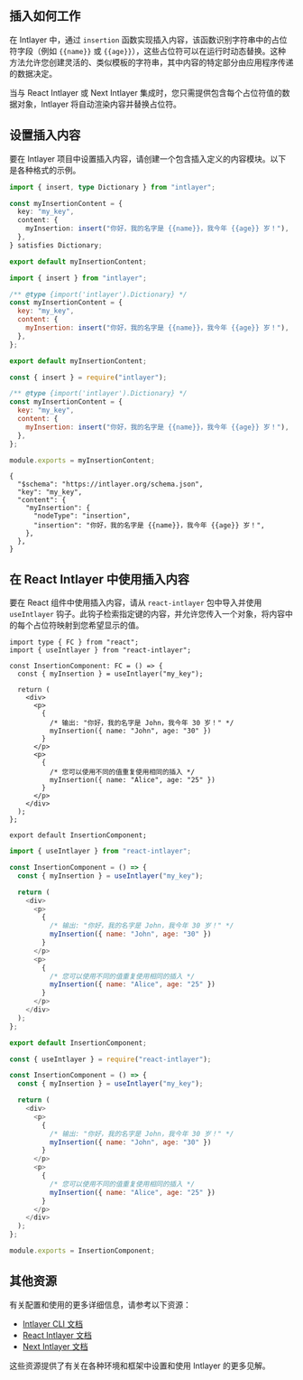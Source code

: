 ## 插入如何工作

在 Intlayer 中，通过 `insertion` 函数实现插入内容，该函数识别字符串中的占位符字段（例如 `{{name}}` 或 `{{age}}`），这些占位符可以在运行时动态替换。这种方法允许您创建灵活的、类似模板的字符串，其中内容的特定部分由应用程序传递的数据决定。

当与 React Intlayer 或 Next Intlayer 集成时，您只需提供包含每个占位符值的数据对象，Intlayer 将自动渲染内容并替换占位符。

## 设置插入内容

要在 Intlayer 项目中设置插入内容，请创建一个包含插入定义的内容模块。以下是各种格式的示例。

```typescript fileName="**/*.content.ts" contentDeclarationFormat="typescript"
import { insert, type Dictionary } from "intlayer";

const myInsertionContent = {
  key: "my_key",
  content: {
    myInsertion: insert("你好，我的名字是 {{name}}，我今年 {{age}} 岁！"),
  },
} satisfies Dictionary;

export default myInsertionContent;
```

```javascript fileName="**/*.content.mjs" contentDeclarationFormat="esm"
import { insert } from "intlayer";

/** @type {import('intlayer').Dictionary} */
const myInsertionContent = {
  key: "my_key",
  content: {
    myInsertion: insert("你好，我的名字是 {{name}}，我今年 {{age}} 岁！"),
  },
};

export default myInsertionContent;
```

```javascript fileName="**/*.content.cjs" contentDeclarationFormat="commonjs"
const { insert } = require("intlayer");

/** @type {import('intlayer').Dictionary} */
const myInsertionContent = {
  key: "my_key",
  content: {
    myInsertion: insert("你好，我的名字是 {{name}}，我今年 {{age}} 岁！"),
  },
};

module.exports = myInsertionContent;
```

```json5 fileName="**/*.content.json" contentDeclarationFormat="json"
{
  "$schema": "https://intlayer.org/schema.json",
  "key": "my_key",
  "content": {
    "myInsertion": {
      "nodeType": "insertion",
      "insertion": "你好，我的名字是 {{name}}，我今年 {{age}} 岁！",
    },
  },
}
```

## 在 React Intlayer 中使用插入内容

要在 React 组件中使用插入内容，请从 `react-intlayer` 包中导入并使用 `useIntlayer` 钩子。此钩子检索指定键的内容，并允许您传入一个对象，将内容中的每个占位符映射到您希望显示的值。

```tsx fileName="**/*.tsx" codeFormat="typescript"
import type { FC } from "react";
import { useIntlayer } from "react-intlayer";

const InsertionComponent: FC = () => {
  const { myInsertion } = useIntlayer("my_key");

  return (
    <div>
      <p>
        {
          /* 输出: "你好，我的名字是 John，我今年 30 岁！" */
          myInsertion({ name: "John", age: "30" })
        }
      </p>
      <p>
        {
          /* 您可以使用不同的值重复使用相同的插入 */
          myInsertion({ name: "Alice", age: "25" })
        }
      </p>
    </div>
  );
};

export default InsertionComponent;
```

```javascript fileName="**/*.mjx" codeFormat="esm"
import { useIntlayer } from "react-intlayer";

const InsertionComponent = () => {
  const { myInsertion } = useIntlayer("my_key");

  return (
    <div>
      <p>
        {
          /* 输出: "你好，我的名字是 John，我今年 30 岁！" */
          myInsertion({ name: "John", age: "30" })
        }
      </p>
      <p>
        {
          /* 您可以使用不同的值重复使用相同的插入 */
          myInsertion({ name: "Alice", age: "25" })
        }
      </p>
    </div>
  );
};

export default InsertionComponent;
```

```javascript fileName="**/*.cjs" codeFormat="commonjs"
const { useIntlayer } = require("react-intlayer");

const InsertionComponent = () => {
  const { myInsertion } = useIntlayer("my_key");

  return (
    <div>
      <p>
        {
          /* 输出: "你好，我的名字是 John，我今年 30 岁！" */
          myInsertion({ name: "John", age: "30" })
        }
      </p>
      <p>
        {
          /* 您可以使用不同的值重复使用相同的插入 */
          myInsertion({ name: "Alice", age: "25" })
        }
      </p>
    </div>
  );
};

module.exports = InsertionComponent;
```

## 其他资源

有关配置和使用的更多详细信息，请参考以下资源：

- [Intlayer CLI 文档](https://github.com/aymericzip/intlayer/blob/main/docs/zh/intlayer_cli.md)
- [React Intlayer 文档](https://github.com/aymericzip/intlayer/blob/main/docs/zh/intlayer_with_create_react_app.md)
- [Next Intlayer 文档](https://github.com/aymericzip/intlayer/blob/main/docs/zh/intlayer_with_nextjs_15.md)

这些资源提供了有关在各种环境和框架中设置和使用 Intlayer 的更多见解。
